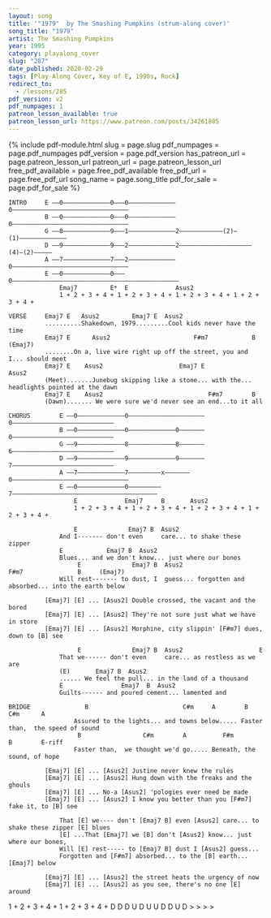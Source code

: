```yaml
---
layout: song
title: '"1979"  by The Smashing Pumpkins (strum-along cover)'
song_title: "1979"
artist: The Smashing Pumpkins
year: 1995
category: playalong_cover
slug: "287"
date_published: 2020-02-29
tags: [Play-Along Cover, Key of E, 1990s, Rock]
redirect_to:
  - /lessons/285
pdf_version: v2
pdf_numpages: 1
patreon_lesson_available: true
patreon_lesson_url: https://www.patreon.com/posts/34261805
---
```


{% include pdf-module.html slug = page.slug pdf_numpages = page.pdf_numpages pdf_version = page.pdf_version has_patreon_url = page.patreon_lesson_url patreon_url = page.patreon_lesson_url free_pdf_available = page.free_pdf_available free_pdf_url = page.free_pdf_url song_name = page.song_title pdf_for_sale = page.pdf_for_sale %}

<!-- patreon_lesson_available: true
patreon_lesson_url: https://www.patreon.com/posts/34261805 -->


    INTRO     E ––0–––––––––––––0–––0–––––––––––––0––––––––––––––––––––––––––––––––
              B ––0–––––––––––––0–––0–––––––––––––0––––––––––––––––––––––––––––––––
              G ––8–––––––––––––9–––1–––––––––––––2––––––––––––(2)–(1)–––––––––––––
              D ––9–––––––––––––9–––2–––––––––––––2––––––––––––––––––––(4)–(2)–––––
              A ––7–––––––––––––7–––2–––––––––––––0––––––––––––––––––––––––––––––––
              E ––0–––––––––––––0–––0––––––––––––––––––––––––––––––––––––––––––––––
                  Emaj7         E*  E             Asus2
                  1 + 2 + 3 + 4 + 1 + 2 + 3 + 4 + 1 + 2 + 3 + 4 + 1 + 2 + 3 + 4 +

    VERSE     Emaj7 E   Asus2         Emaj7 E  Asus2
              ..........Shakedown, 1979.........Cool kids never have the time
              Emaj7 E      Asus2                       F#m7            B            (Emaj7)
              ........On a, live wire right up off the street, you and I... should meet
              Emaj7 E    Asus2                     Emaj7 E             Asus2
              (Meet).......Junebug skipping like a stone... with the... headlights pointed at the dawn
              Emaj7 E    Asus2                             F#m7        B
              (Dawn)....... We were sure we'd never see an end...to it all

    CHORUS        E ––0–––––––––––––0–––––––––––––––––––––0––––––––––––––––––––––––––––
                  B ––0–––––––––––––0–––––––––––––0–––––––0––––––––––––––––––––––––––––
                  G ––9–––––––––––––8–––––––––––––8–––––––6––––––––––––––––––––––––––––
                  D ––9–––––––––––––9–––––––––––––9–––––––7––––––––––––––––––––––––––––
                  A ––7–––––––––––––7–––––––––x–––––––0––––––––––––––––––––––––––––––––
                  E ––0–––––––––––––0–––––––––7––––––––––––––––––––––––––––––––––––––––
                      E             Emaj7     B       Asus2
                      1 + 2 + 3 + 4 + 1 + 2 + 3 + 4 + 1 + 2 + 3 + 4 + 1 + 2 + 3 + 4 +

                      E              Emaj7 B  Asus2
                  And I------- don't even     care... to shake these zipper
                  E            Emaj7 B  Asus2
                  Blues... and we don't know... just where our bones
                       E              Emaj7 B  Asus2                    F#m7               B     (Emaj7)
                  Will rest------- to dust, I  guess... forgotten and absorbed... into the earth below

              [Emaj7] [E] ... [Asus2] Double crossed, the vacant and the bored
              [Emaj7] [E] ... [Asus2] They're not sure just what we have in store
              [Emaj7] [E] ... [Asus2] Morphine, city slippin' [F#m7] dues, down to [B] see

                       E              Emaj7 B  Asus2                     E
                  That we------ don't even     care... as restless as we are
                  (E)       Emaj7 B  Asus2
                  ...... We feel the pull... in the land of a thousand
                  E                Emaj7  B  Asus2
                  Guilts------ and poured cement... lamented and

    BRIDGE               B                          C#m     A        B                 C#m      A    
                      Assured to the lights... and towns below..... Faster than,  the speed of sound  
                       B                 C#m        A          F#m         B        E-riff
                      Faster than,  we thought we'd go..... Beneath, the sound, of hope

              [Emaj7] [E] ... [Asus2] Justine never knew the rules
              [Emaj7] [E] ... [Asus2] Hung down with the freaks and the ghouls
              [Emaj7] [E] ... No-a [Asus2] 'pologies ever need be made
              [Emaj7] [E] ... [Asus2] I know you better than you [F#m7] fake it, to [B] see

                  That [E] we---- don't [Emaj7 B] even [Asus2] care... to shake these zipper [E] blues
                  [E] ...That [Emaj7] we [B] don't [Asus2] know... just where our bones,
                  Will [E] rest----- to [Emaj7 B] dust I [Asus2] guess...
                  Forgotten and [F#m7] absorbed... to the [B] earth... [Emaj7] below

              [Emaj7] [E] ... [Asus2] the street heats the urgency of now
              [Emaj7] [E] ... [Asus2] as you see, there's no one [E] around


1 + 2 + 3 + 4 + 1 + 2 + 3 + 4 +
D   D   D U D U   U D   D U D
    >       >       >       >
